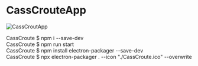 # CassCrouteApp
  
![CassCroutApp](.IMG/CassCrouteApp.png)  
  
CassCroute $ npm i --save-dev  
CassCroute $ npm run start    
CassCroute $ npm install electron-packager --save-dev         
CassCroute $ npx electron-packager . --icon "./CassCroute.ico" --overwrite   
